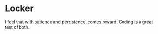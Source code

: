 # Locker

 <h>I feel that with patience and persistence, comes reward. Coding is a great test of both.</h>
